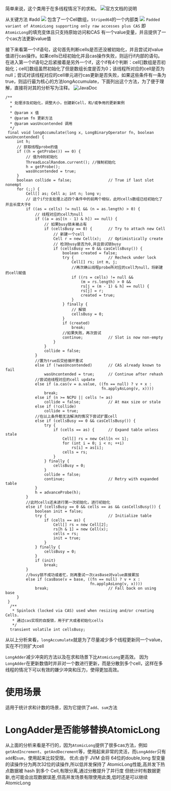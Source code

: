 简单来说，这个类用于在多线程情况下的求和。
![官方文档的说明](https://upload-images.jianshu.io/upload_images/4685968-06c72cfbe4dc4230.png?imageMogr2/auto-orient/strip%7CimageView2/2/w/1240)

从关键方法
#add
![](https://upload-images.jianshu.io/upload_images/4685968-bad92d53219ce616.png?imageMogr2/auto-orient/strip%7CimageView2/2/w/1240)
包含了一个Cell数组，`Striped64`的一个内部类
![](https://upload-images.jianshu.io/upload_images/4685968-d2d7d1ed29af4dc0.png?imageMogr2/auto-orient/strip%7CimageView2/2/w/1240)
`Padded variant of AtomicLong supporting only raw accesses plus CAS`
即`AtomicLong`的填充变体且只支持原始访问和CAS
有一个value变量，并且提供了一个cas方法更新value值

接下来看第一个if语句，这句首先判断cells是否还没被初始化，并且尝试对value值进行cas操作。如果cells已经初始化并且cas操作失败，则运行if内部的语句。在进入第一个if语句之后紧接着是另外一个if，这个if有4个判断：cell[]数组是否初始化；cell[]数组虽然初始化了但是数组长度是否为0；该线程所对应的cell是否为null；尝试对该线程对应的cell单元进行cas更新是否失败，如果这些条件有一条为true，则运行最为核心的方法longAccumulate，下面列出这个方法，为了便于理解，直接将对其的分析写为注释。
![JavaDoc](https://upload-images.jianshu.io/upload_images/4685968-9d6da5cb49142c38.png?imageMogr2/auto-orient/strip%7CimageView2/2/w/1240)
```
/**
  * 处理涉及初始化，调整大小，创建新Cell，和/或争用的更新案例
  *
  * @param x 值
  * @param fn 更新方法
  * @param wasUncontended 调用
  */
 final void longAccumulate(long x, LongBinaryOperator fn, boolean wasUncontended) {
     int h;
     // 获取线程probe的值
     if ((h = getProbe()) == 0) {
         // 值为0则初始化
         ThreadLocalRandom.current(); //强制初始化
         h = getProbe();
         wasUncontended = true;
     }
     boolean collide = false;                // True if last slot nonempt
     for (;;) {
         Cell[] as; Cell a; int n; long v;
         // 这个if分支处理上述四个条件中的前两个相似，此时cells数组已经初始化了并且长度大于0
         if ((as = cells) != null && (n = as.length) > 0) {
             // 线程对应的cell为null
             if ((a = as[(n - 1) & h]) == null) {
                 // 如果busy锁未被占有
                 if (cellsBusy == 0) {       // Try to attach new Cell
                     // 新建一个cell
                     Cell r = new Cell(x);   // Optimistically create
                     // 检测busy是否为0,并且尝试锁busy
                     if (cellsBusy == 0 && casCellsBusy()) {
                         boolean created = false;
                         try {               // Recheck under lock
                             Cell[] rs; int m, j;
                             //再次确认线程probe所对应的cell为null，将新建的cell赋值
                             if ((rs = cells) != null &&
                                 (m = rs.length) > 0 &&
                                 rs[j = (m - 1) & h] == null) {
                                 rs[j] = r;
                                 created = true;
                             }
                         } finally {
                             // 解锁
                             cellsBusy = 0;
                         }
                         if (created)
                             break;
                         //如果失败，再次尝试
                         continue;           // Slot is now non-empty
                     }
                 }
                 collide = false;
             }
             //置为true后交给循环重试
             else if (!wasUncontended)       // CAS already known to fail
                 wasUncontended = true;      // Continue after rehash
             //尝试给线程对应的cell update
             else if (a.cas(v = a.value, ((fn == null) ? v + x :
                                          fn.applyAsLong(v, x))))
                 break;
             else if (n >= NCPU || cells != as)
                 collide = false;            // At max size or stale
             else if (!collide)
                 collide = true;
             //在以上条件都无法解决的情况下尝试扩展cell
             else if (cellsBusy == 0 && casCellsBusy()) {
                 try {
                     if (cells == as) {      // Expand table unless stale
                         Cell[] rs = new Cell[n << 1];
                         for (int i = 0; i < n; ++i)
                             rs[i] = as[i];
                         cells = rs;
                     }
                 } finally {
                     cellsBusy = 0;
                 }
                 collide = false;
                 continue;                   // Retry with expanded table
             }
             h = advanceProbe(h);
         }
         //此时cells还未进行第一次初始化，进行初始化
         else if (cellsBusy == 0 && cells == as && casCellsBusy()) {
             boolean init = false;
             try {                           // Initialize table
                 if (cells == as) {
                     Cell[] rs = new Cell[2];
                     rs[h & 1] = new Cell(x);
                     cells = rs;
                     init = true;
                 }
             } finally {
                 cellsBusy = 0;
             }
             if (init)
                 break;
         }
         //busy锁不成功或者忙，则再重试一次casBase对value直接累加
         else if (casBase(v = base, ((fn == null) ? v + x :
                                     fn.applyAsLong(v, x))))
             break;                          // Fall back on using base
     }
 }
  /**
   * Spinlock (locked via CAS) used when resizing and/or creating Cells.
   * 通过cas实现的自旋锁，用于扩大或者初始化cells
   */
  transient volatile int cellsBusy;
```
从以上分析来看，`longAccumulate`就是为了尽量减少多个线程更新同一个value，实在不行则扩大cell

`LongAdder`减少冲突的方法以及在求和场景下比`AtomicLong`更高效。
因为`LongAdder`在更新数值时并非对一个数进行更新，而是分散到多个cell，这样在多线程的情况下可以有效的嫌少冲突和压力，使得更加高效。
# 使用场景
适用于统计求和计数的场景，因为它提供了`add`、`sum`方法
# [](http://blog.jerkybible.com/2018/01/11/Java%E5%B9%B6%E5%8F%91%E6%BA%90%E7%A0%81%E4%B9%8BLongAdder/#LongAdder%E6%98%AF%E5%90%A6%E8%83%BD%E5%A4%9F%E6%9B%BF%E6%8D%A2AtomicLong "LongAdder是否能够替换AtomicLong")LongAdder是否能够替换AtomicLong

从上面的分析来看是不行的，因为`AtomicLong`提供了很多cas方法，例如`getAndIncrement`、`getAndDecrement`等，使用起来非常的灵活，而`LongAdder`只有`add`和`sum`，使用起来比较受限。
优点:由于 JVM 会将 64位的double,long 型变量的读操作分为两次32位的读操作,所以低并发保持了 AtomicLong性能,高并发下热点数据被 hash 到多个 Cell,有限分离,通过分散提升了并行度
但统计时有数据更新,也可能会出现数据误差,但高并发场景有限使用此类,低时还是可以继续 AtomicLong
